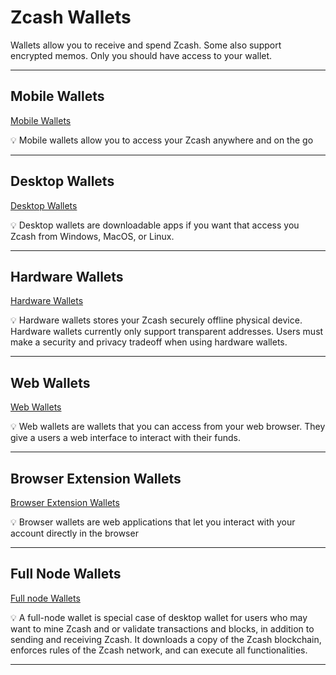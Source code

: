 # Zcash Wallets

Wallets allow you to receive and spend Zcash. Some also support encrypted memos. Only you should have access to your wallet.

---

## Mobile Wallets

[Mobile Wallets](https://github.com/ZecHub/zechub/blob/main/site/usingzcash/wallets/mobilewallets)

<aside>
💡 Mobile wallets allow you to access your Zcash anywhere and on the go

</aside>

---

## Desktop Wallets

[Desktop Wallets](https://raw.githubusercontent.com/ZecHub/zechub/main/site/usingzcash/wallets/desktopwallets)

<aside>
💡 Desktop wallets are downloadable apps if you want that access you Zcash from Windows, MacOS, or Linux.

</aside>

---

## Hardware Wallets

[Hardware Wallets](https://github.com/ZecHub/zechub/blob/main/site/usingzcash/wallets/hardwarewallets)

<aside>
💡 Hardware wallets stores your Zcash securely offline physical device. Hardware wallets currently only support transparent addresses. Users must make a security and privacy tradeoff when using hardware wallets.

</aside>

---

## Web Wallets

[Web Wallets](https://github.com/ZecHub/zechub/blob/main/site/usingzcash/wallets/webwallets)

<aside>
💡 Web wallets are wallets that you can access from your web browser. They give a users a web interface to interact with their funds.

</aside>

---

## Browser Extension Wallets

[Browser Extension Wallets](https://github.com/ZecHub/zechub/blob/main/site/usingzcash/wallets/browserextensionwallets)

<aside>
💡 Browser wallets are web applications that let you interact with your account directly in the browser

</aside>

---

## Full Node Wallets

[Full node Wallets](https://github.com/ZecHub/zechub/blob/main/site/usingzcash/wallets/fullnodewallets)

<aside>
💡 A full-node wallet is special case of desktop wallet for users who may want to mine Zcash and or validate transactions and blocks, in addition to sending and receiving Zcash. It downloads a copy of the Zcash blockchain, enforces rules of the Zcash network, and can execute all functionalities.

</aside>

---
